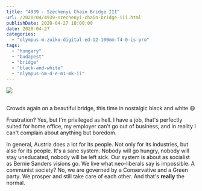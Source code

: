 ```yaml
---
title: "4939 - Széchenyi Chain Bridge III"
url: /2020/04/4939-szechenyi-chain-bridge-iii.html
publishDate: 2020-04-27 18:00:00
date: 2020-04-27
categories: 
  - "olympus-m-zuiko-digital-ed-12-100mm-f4-0-is-pro"
tags: 
  - "hungary"
  - "budapest"
  - "bridge"
  - "black-and-white"
  - "olympus-om-d-e-m1-mk-ii"
---
```

<div class="container">
<div class="center"><a target="_blank" href="https://d25zfm9zpd7gm5.cloudfront.net/1200x1200/2018/20180520_182516_lr.jpg"><img class="webfeedsFeaturedVisual" src="https://d25zfm9zpd7gm5.cloudfront.net/0600x0600/2018/20180520_182516_lr.jpg" /></a></div>
</div>
<br />

Crowds again on a beautiful bridge, this time in nostalgic black and
white :smiley:

Frustration? Yes, but I'm privileged as hell. I have a job, that's
perfectly suited for home office, my employer can't go out of
business, and in reality I can't complain about anything but
boredom.

In general, Austria does a lot for its people. Not only for its
industries, but also for its people. It's a sane system. Nobody will
go hungry, nobody will stay uneducated, nobody will be left sick.
Our system is about as socialist as Bernie Sanders visions go. We
live what neo-liberals say is impossible. A communist society? No,
we are governed by a Conservative and a Green party. We prosper and
still take care of each other. And that's **really** the normal.
